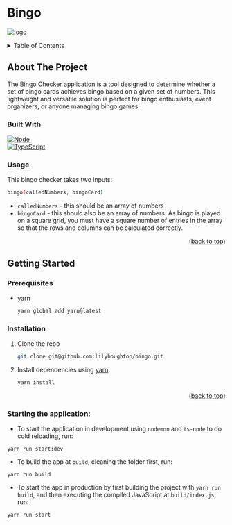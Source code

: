 # Bingo
![logo]

<details>
  <summary>Table of Contents</summary>
  <ol>
    <li>
      <a href="#about-the-project">About The Project</a>
      <ul>
        <li><a href="#built-with">Built With</a></li>
        <li><a href="#usage">Usage</a></li>
      </ul>
    </li>
    <li>
      <a href="#getting-started">Getting Started</a>
      <ul>
        <li><a href="#prerequisites">Prerequisites</a></li>
        <li><a href="#installation">Installation</a></li>
        <li><a href="#starting-the-application">Starting the application</a></li>
      </ul>
    </li>
  </ol>
</details>

## About The Project

The Bingo Checker application is a tool designed to determine whether a set of bingo cards achieves bingo based on a given set of numbers. This lightweight and versatile solution is perfect for bingo enthusiasts, event organizers, or anyone managing bingo games.

### Built With

[![Node][Node.js]][Node-url]
<br>
[![TypeScript][TypeScript.js]][TypeScript-url]


### Usage
This bingo checker takes two inputs:
```sh
bingo(calledNumbers, bingoCard)
```
* `calledNumbers` - this should be an array of numbers
* `bingoCard` - this should also be an array of numbers. As bingo is played on a square grid, you must have a square number of entries in the array so that the rows and columns can be calculated correctly.
<p align="right">(<a href="#bingo">back to top</a>)</p>

## Getting Started

### Prerequisites

* yarn
  ```sh
  yarn global add yarn@latest
  ```

### Installation

1. Clone the repo
   ```sh
   git clone git@github.com:lilyboughton/bingo.git
   ```
2. Install dependencies using [yarn](https://classic.yarnpkg.com/lang/en/docs/install/#mac-stable).
   ```sh
   yarn install
   ```

<p align="right">(<a href="#bingo">back to top</a>)</p>


### Starting the application:

* To start the application in development using `nodemon` and `ts-node` to do cold reloading, run:
```
yarn run start:dev
```
* To build the app at `build`, cleaning the folder first, run:

```
yarn run build
```
* To start the app in production by first building the project with `yarn run build`, and then executing the compiled JavaScript at `build/index.js`, run:

```
yarn run start
```



[Node.js]: https://img.shields.io/badge/node.js-000000?style=for-the-badge&logo=nodedotjs&logoColor=green
[Node-url]: https://nodejs.org/
[TypeScript.js]: https://img.shields.io/badge/typescript-000000?style=for-the-badge&logo=typescript&logoColor=blue
[TypeScript-url]: https://www.typescriptlang.org/
[Logo]: https://img.shields.io/badge/bingo-lily_boughton-0aa39c?style=for-the-badge&labelColor=000000